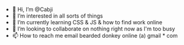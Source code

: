 - 👋 Hi, I’m @Cabji
- 👀 I’m interested in all sorts of things
- 🌱 I’m currently learning CSS & JS & how to find work online
- 💞️ I’m looking to collaborate on nothing right now as I'm too busy
- 📫 How to reach me email bearded donkey online (a) gmail * com

<!---
Cabji/Cabji is a ✨ special ✨ repository because its `README.md` (this file) appears on your GitHub profile.
You can click the Preview link to take a look at your changes.
--->

